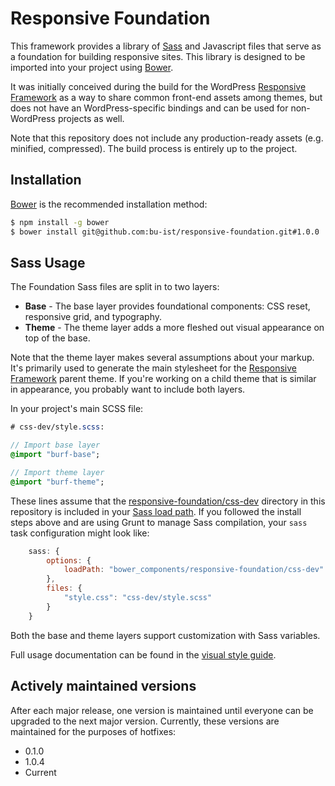 # Responsive Foundation

This framework provides a library of [Sass](http://sass-lang.com/) and Javascript files that serve as a foundation for building responsive sites. This library is designed to be imported into your project using [Bower](http://bower.io).

It was initially conceived during the build for the WordPress [Responsive Framework](https://github.com/bu-ist/responsive-framework) as a way to share common front-end assets among themes, but does not have an WordPress-specific bindings and can be used for non-WordPress projects as well.

Note that this repository does not include any production-ready assets (e.g. minified, compressed). The build process is entirely up to the project.

## Installation

[Bower](http://bower.io) is the recommended installation method:

```bash
$ npm install -g bower
$ bower install git@github.com:bu-ist/responsive-foundation.git#1.0.0
```

## Sass Usage

The Foundation Sass files are split in to two layers:

* __Base__ - The base layer provides foundational components: CSS reset, responsive grid, and typography.
* __Theme__ - The theme layer adds a more fleshed out visual appearance on top of the base.

Note that the theme layer makes several assumptions about your markup. It's primarily used to generate the main stylesheet for the [Responsive Framework](https://github.com/bu-ist/responsive-framework/) parent theme. If you're working on a child theme that is similar in appearance, you probably want to include both layers.

In your project's main SCSS file:

```sass
# css-dev/style.scss:

// Import base layer
@import "burf-base";

// Import theme layer
@import "burf-theme";
```

These lines assume that the [responsive-foundation/css-dev](css-dev) directory in this repository is included in your [Sass load path](http://sass-lang.com/documentation/file.SASS_REFERENCE.html#load_paths-option). If you followed the install steps above and are using Grunt to manage Sass compilation, your `sass` task configuration might look like:

```javascript
	sass: {
		options: {
			loadPath: "bower_components/responsive-foundation/css-dev"
		},
		files: {
			"style.css": "css-dev/style.scss"
		}
	}
```

Both the base and theme layers support customization with Sass variables.

Full usage documentation can be found in the [visual style guide](https://bu-ist.github.io/responsive-foundation/).

## Actively maintained versions

After each major release, one version is maintained until everyone can be upgraded to the next major version. Currently, these versions are maintained for the purposes of hotfixes:

- 0.1.0
- 1.0.4
- Current
